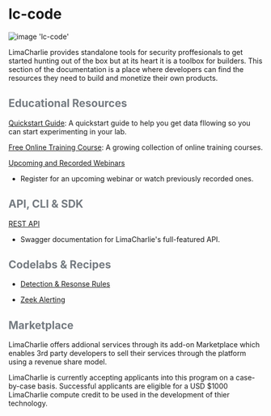 # lc-code

![image 'lc-code'](https://storage.googleapis.com/limacharlie-io/brand/logo/lc-code.png)

LimaCharlie provides standalone tools for security proffesionals to get started hunting out of the box but at its heart it is a toolbox for builders. This section of the documentation is a place where developers can find the resources they need to build and monetize their own products.

## <span style="color:#747a80">Educational Resources</span>

[Quickstart Guide](./lcc_quick_start.md): A quickstart guide to help you get data fllowing so you can start experimenting in your lab.

[Free Online Training Course](https://edu.limacharlie.io/): A growing collection of online training courses.

[Upcoming and Recorded Webinars]()
* Register for an upcoming webinar or watch previously recorded ones.

## <span style="color:#747a80">API, CLI & SDK</span>

[REST API](https://doc.limacharlie.io/docs/api/container/static/swagger/v1/swagger.json)
* Swagger documentation for LimaCharlie's full-featured API.

## <span style="color:#747a80">Codelabs & Recipes</span>

* [Detection & Resonse Rules](https://doc.limacharlie.io/docs/documentation/docs/codelab_dr.md)

* [Zeek Alerting](https://doc.limacharlie.io/docs/documentation/docs/recipe_zeek.md)

## <span style="color:#747a80">Marketplace</span>

LimaCharlie offers addional services through its add-on Marketplace which enables 3rd party developers to sell their services through the platform using a revenue share model.

LimaCharlie is currently accepting applicants into this program on a case-by-case basis. Successful applicants are eligible for a USD $1000 LimaCharlie compute credit to be used in the development of thier technology. 
